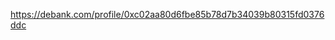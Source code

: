 https://debank.com/profile/0xc02aa80d6fbe85b78d7b34039b80315fd0376ddc

<!-- Auto-update: 2025-10-03T12:04:57.058523 -->
